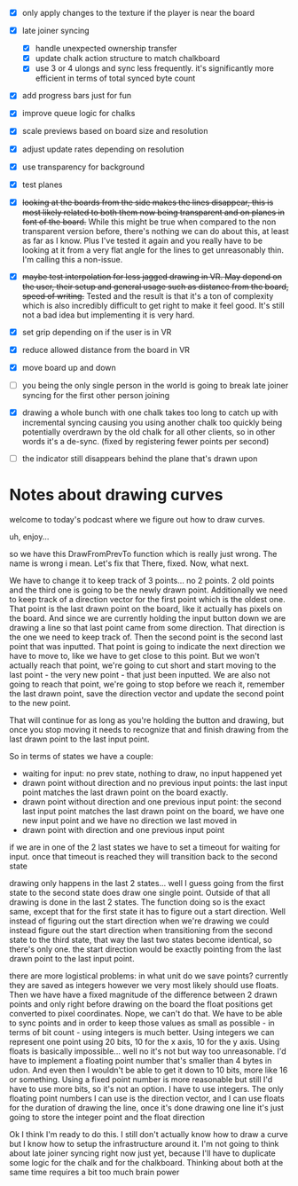 
<!-- cSpell:ignore ulongs -->

- [x] only apply changes to the texture if the player is near the board
- [x] late joiner syncing
  - [x] handle unexpected ownership transfer
  - [x] update chalk action structure to match chalkboard
  - [x] use 3 or 4 ulongs and sync less frequently. it's significantly more efficient in terms of total synced byte count
- [x] add progress bars just for fun
- [x] improve queue logic for chalks
- [x] scale previews based on board size and resolution
- [x] adjust update rates depending on resolution
- [x] use transparency for background
- [x] test planes
- [x] ~~looking at the boards from the side makes the lines disappear, this is most likely related to both them now being transparent and on planes in font of the board.~~ While this might be true when compared to the non transparent version before, there's nothing we can do about this, at least as far as I know. Plus I've tested it again and you really have to be looking at it from a very flat angle for the lines to get unreasonably thin. I'm calling this a non-issue.
- [x] ~~maybe test interpolation for less jagged drawing in VR. May depend on the user, their setup and general usage such as distance from the board, speed of writing.~~ Tested and the result is that it's a ton of complexity which is also incredibly difficult to get right to make it feel good. It's still not a bad idea but implementing it is very hard.
- [x] set grip depending on if the user is in VR
- [x] reduce allowed distance from the board in VR
- [x] move board up and down
- [ ] you being the only single person in the world is going to break late joiner syncing for the first other person joining
- [x] drawing a whole bunch with one chalk takes too long to catch up with incremental syncing causing you using another chalk too quickly being potentially overdrawn by the old chalk for all other clients, so in other words it's a de-sync. (fixed by registering fewer points per second)
- [ ] the indicator still disappears behind the plane that's drawn upon



# Notes about drawing curves

welcome to today's podcast where we figure out how to draw curves.

uh, enjoy...

so we have this DrawFromPrevTo function which is really just wrong. The name is wrong i mean. Let's fix that
There, fixed. Now, what next.

We have to change it to keep track of 3 points... no 2 points. 2 old points and the third one is going to be the newly drawn point. Additionally we need to keep track of a direction vector for the first point which is the oldest one. That point is the last drawn point on the board, like it actually has pixels on the board. And since we are currently holding the input button down we are drawing a line so that last point came from some direction. That direction is the one we need to keep track of. Then the second point is the second last point that was inputted. That point is going to indicate the next direction we have to move to, like we have to get close to this point. But we won't actually reach that point, we're going to cut short and start moving to the last point - the very new point - that just been inputted. We are also not going to reach that point, we're going to stop before we reach it, remember the last drawn point, save the direction vector and update the second point to the new point.

That will continue for as long as you're holding the button and drawing, but once you stop moving it needs to recognize that and finish drawing from the last drawn point to the last input point.

So in terms of states we have a couple:
- waiting for input: no prev state, nothing to draw, no input happened yet
- drawn point without direction and no previous input points: the last input point matches the last drawn point on the board exactly.
- drawn point without direction and one previous input point: the second last input point matches the last drawn point on the board, we have one new input point and we have no direction we last moved in
- drawn point with direction and one previous input point

if we are in one of the 2 last states we have to set a timeout for waiting for input. once that timeout is reached they will transition back to the second state

drawing only happens in the last 2 states... well I guess going from the first state to the second state does draw one single point. Outside of that all drawing is done in the last 2 states. The function doing so is the exact same, except that for the first state it has to figure out a start direction. Well instead of figuring out the start direction when we're drawing we could instead figure out the start direction when transitioning from the second state to the third state, that way the last two states become identical, so there's only one. the start direction would be exactly pointing from the last drawn point to the last input point.

there are more logistical problems: in what unit do we save points? currently they are saved as integers however we very most likely should use floats. Then we have have a fixed magnitude of the difference between 2 drawn points and only right before drawing on the board the float positions get converted to pixel coordinates. Nope, we can't do that. We have to be able to sync points and in order to keep those values as small as possible - in terms of bit count - using integers is much better. Using integers we can represent one point using 20 bits, 10 for the x axis, 10 for the y axis. Using floats is basically impossible... well no it's not but way too unreasonable. I'd have to implement a floating point number that's smaller than 4 bytes in udon. And even then I wouldn't be able to get it down to 10 bits, more like 16 or something. Using a fixed point number is more reasonable but still I'd have to use more bits, so it's not an option. I have to use integers. The only floating point numbers I can use is the direction vector, and I can use floats for the duration of drawing the line, once it's done drawing one line it's just going to store the integer point and the float direction

Ok I think I'm ready to do this. I still don't actually know how to draw a curve but I know how to setup the infrastructure around it.
I'm not going to think about late joiner syncing right now just yet, because I'll have to duplicate some logic for the chalk and for the chalkboard. Thinking about both at the same time requires a bit too much brain power
